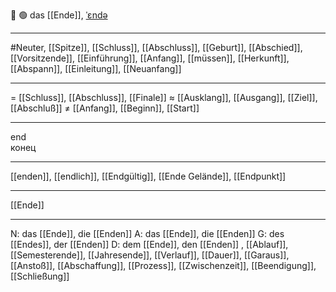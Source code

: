 🏁 🟢 das [[Ende]], [ˈɛndə](https://youglish.com/pronounce/Ende/german)

---
#Neuter, [[Spitze]], [[Schluss]], [[Abschluss]], [[Geburt]], [[Abschied]], [[Vorsitzende]], [[Einführung]], [[Anfang]], [[müssen]], [[Herkunft]], [[Abspann]], [[Einleitung]], [[Neuanfang]]

---
= [[Schluss]], [[Abschluss]], [[Finale]]
≈ [[Ausklang]], [[Ausgang]], [[Ziel]], [[Abschluß]]
≠ [[Anfang]], [[Beginn]], [[Start]]

---
end  
конец

---
[[enden]], [[endlich]], [[Endgültig]], [[Ende Gelände]], [[Endpunkt]]

---
[[Ende]]


---
N: das [[Ende]], die [[Enden]]
A: das [[Ende]], die [[Enden]]
G: des [[Endes]], der [[Enden]]
D: dem [[Ende]], den [[Enden]]
, [[Ablauf]], [[Semesterende]], [[Jahresende]], [[Verlauf]], [[Dauer]], [[Garaus]], [[Anstoß]], [[Abschaffung]], [[Prozess]], [[Zwischenzeit]], [[Beendigung]], [[Schließung]]